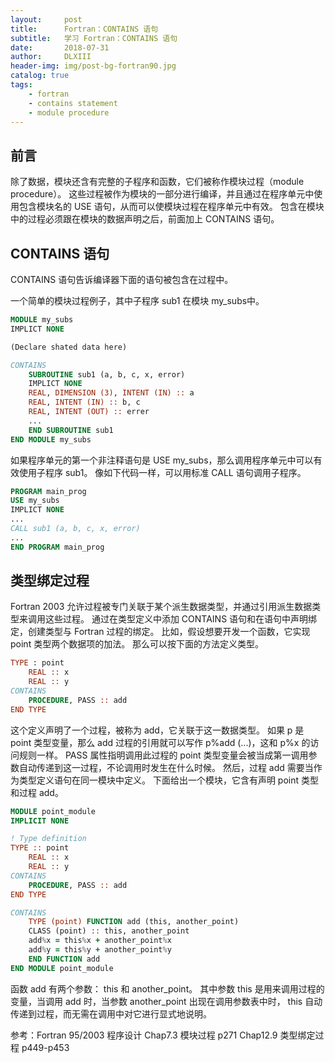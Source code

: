 ```yaml
---
layout:     post
title:      Fortran：CONTAINS 语句
subtitle:   学习 Fortran：CONTAINS 语句
date:       2018-07-31
author:     DLXIII
header-img: img/post-bg-fortran90.jpg
catalog: true
tags:
    - fortran
    - contains statement
    - module procedure
---
```



## 前言

除了数据，模块还含有完整的子程序和函数，它们被称作模块过程（module procedure）。
这些过程被作为模块的一部分进行编译，并且通过在程序单元中使用包含模块名的 USE 语句，从而可以使模块过程在程序单元中有效。
包含在模块中的过程必须跟在模块的数据声明之后，前面加上 CONTAINS 语句。


<!--more-->


## CONTAINS 语句
CONTAINS 语句告诉编译器下面的语句被包含在过程中。

一个简单的模块过程例子，其中子程序 sub1 在模块 my_subs中。

~~~ fortran
MODULE my_subs
IMPLICT NONE

(Declare shated data here)

CONTAINS
    SUBROUTINE sub1 (a, b, c, x, error)
    IMPLICT NONE
    REAL, DIMENSION (3), INTENT (IN) :: a
    REAL, INTENT (IN) :: b, c
    REAL, INTENT (OUT) :: errer
    ...
    END SUBROUTINE sub1
END MODULE my_subs
~~~

如果程序单元的第一个非注释语句是 USE my_subs，那么调用程序单元中可以有效使用子程序 sub1。
像如下代码一样，可以用标准 CALL 语句调用子程序。

~~~ fortran
PROGRAM main_prog
USE my_subs
IMPLICT NONE
...
CALL sub1 (a, b, c, x, error)
...
END PROGRAM main_prog
~~~

## 类型绑定过程

Fortran 2003 允许过程被专门关联于某个派生数据类型，并通过引用派生数据类型来调用这些过程。
通过在类型定义中添加 CONTAINS 语句和在语句中声明绑定，创建类型与 Fortran 过程的绑定。
比如，假设想要开发一个函数，它实现 point 类型两个数据项的加法。
那么可以按下面的方法定义类型。

~~~ fortran
TYPE : point
    REAL :: x
    REAL :: y
CONTAINS
    PROCEDURE, PASS :: add
END TYPE
~~~

这个定义声明了一个过程，被称为 add，它关联于这一数据类型。
如果 p 是 point 类型变量，那么 add 过程的引用就可以写作 p%add (...)，这和 p%x 的访问规则一样。
PASS 属性指明调用此过程的 point 类型变量会被当成第一调用参数自动传递到这一过程，不论调用时发生在什么时候。
然后，过程 add 需要当作为类型定义语句在同一模块中定义。
下面给出一个模块，它含有声明 point 类型和过程 add。

~~~ fortran
MODULE point_module
IMPLICIT NONE

! Type definition
TYPE :: point
    REAL :: x
    REAL :: y
CONTAINS
    PROCEDURE, PASS :: add
END TYPE

CONTAINS
    TYPE (point) FUNCTION add (this, another_point)
    CLASS (point) :: this, another_point
    add%x = this%x + another_point%x
    add%y = this%y + another_point%y
    END FUNCTION add
END MODULE point_module
~~~

函数 add 有两个参数： this 和 another_point。
其中参数 this 是用来调用过程的变量，当调用 add 时，当参数 another_point 出现在调用参数表中时， this 自动传递到过程，而无需在调用中对它进行显式地说明。


参考：Fortran 95/2003 程序设计
Chap7.3 模块过程 p271
Chap12.9 类型绑定过程 p449-p453
